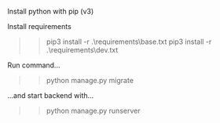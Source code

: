 Install python with pip (v3)

Install requirements
>> pip3 install -r .\requirements\base.txt
>> pip3 install -r .\requirements\dev.txt

Run command... 

>> python manage.py migrate

...and start backend with...

>> python manage.py runserver